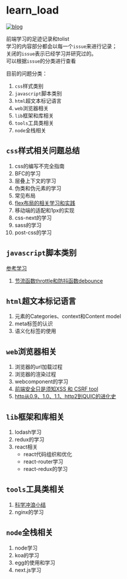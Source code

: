 # learn_load
[![blog](https://img.shields.io/badge/version-v0.0.1-orange.svg)](https://www.caoweiju.com/)

前端学习的足迹记录和tolist  
学习的内容部分都会以每一个`issue`来进行记录；  
关闭的`issue`表示已经学习并研究过的。  
可以根据`issue`的分类进行查看

目前的问题分类：
1. `css`样式类别
2. `javascript`脚本类别
3. `html`超文本标记语言
4. `web`浏览器相关
5. `lib`框架和库相关
6. `tools`工具类相关
7. `node`全栈相关
    

## `css`样式相关问题总结

1. css的编写不完全指南
2. BFC的学习
3. 层叠上下文的学习
3. 伪类和伪元素的学习
4. 常见布局
5. [flex布局的相关学习和实践](https://github.com/caoweiju/learn_load/issues/7)
5. 移动端的适配和1px的实现
6. css-next的学习
7. sass的学习
8. post-css的学习

## `javascript`脚本类别
[参考学习](https://github.com/mqyqingfeng/Blog)

1. [节流函数throttle和防抖函数debounce](https://github.com/caoweiju/learn_load/issues/11)

## `html`超文本标记语言
1. 元素的Categories、context和Content model
2. meta标签的认识
3. 语义化标签的使用

## `web`浏览器相关
1. 浏览器的url加载过程
2. 浏览器的渲染过程
3. webcomponent的学习
4. [前端安全只是须知XSS 和 CSRF tool](https://github.com/caoweiju/learn_load/issues/26)
5. [http从0.9、1.0、1.1、http2到QUIC的进化史](https://github.com/caoweiju/learn_load/issues/28)

## `lib`框架和库相关
1. lodash学习
2. redux的学习
3. react相关
    * react代码组织和优化
    * react-router学习
    * react-redux的学习

## `tools`工具类相关
1. [科学冲浪小结](https://github.com/caoweiju/learn_load/issues/14)
2. nginx的学习

## `node`全栈相关
1. node学习
2. koa的学习
3. egg的使用和学习
4. next.js学习